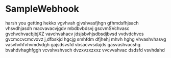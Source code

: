 # SampleWebhook
harsh
you
getting
hekko
vgvhvah
gjvshvasfjhgn
gfhmdsfhjsach
vhsvdhjasdh
macvavacvjgdv mbdbvbdsvj
gscvmSVchvasc
gvchvchvacbjbjXZ
vavchvahacv
jdsjsbvhjsdbsdjbvsd
vvdvdchvcs
 gvcmccvcmcvxvz 
 j,dfbskjd
 hgcjg
 smhfdm
 dfjhehj
 mhvh
 hghg
vhvashvhasvg
vasvhvhfvhvmdvdgh
gajsdsvsfd
vbsacvvsdajds
gasvashvacshg
bvahdvhaghfggh
vcvshvshvsch
dvzxvzxzxxz
vvcvvahvac
dsdsfd
vsvhdahd
